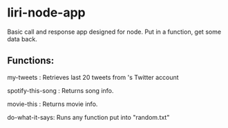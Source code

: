 # liri-node-app

Basic call and response app designed for node. Put in a function, get some data back.

## Functions:

my-tweets <username>: Retrieves last 20 tweets from <username>'s Twitter account
  
spotify-this-song <song>: Returns song info. 
  
movie-this <movie>: Returns movie info.
  
do-what-it-says: Runs any function put into "random.txt"

